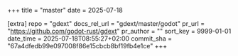 +++
title = "master"
date = 2025-07-18

[extra]
repo = "gdext"
docs_rel_url = "gdext/master/godot"
pr_url = "https://github.com/godot-rust/gdext"
pr_author = ""
sort_key = 9999-01-01
date_time = 2025-07-18T08:55:27+02:00
commit_sha = "67a4dfedb99e097008f86e15cbcb8bf19fb4e1ce"
+++


